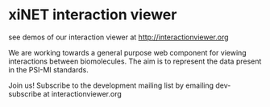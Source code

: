 xiNET interaction viewer
========================

see demos of our interaction viewer at http://interactionviewer.org

We are working towards a general purpose web component for viewing interactions between biomolecules. 
The aim is to represent the data present in the PSI-MI standards.

Join us! Subscribe to the development mailing list by emailing dev-subscribe at interactionviewer.org  